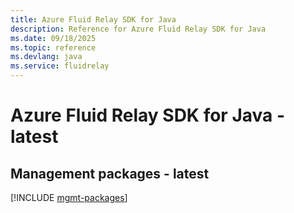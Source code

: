 ```yaml
---
title: Azure Fluid Relay SDK for Java
description: Reference for Azure Fluid Relay SDK for Java
ms.date: 09/18/2025
ms.topic: reference
ms.devlang: java
ms.service: fluidrelay
---
```

# Azure Fluid Relay SDK for Java - latest

## Management packages - latest
[!INCLUDE [mgmt-packages](fluid-relay-mgmt-index.md)]
